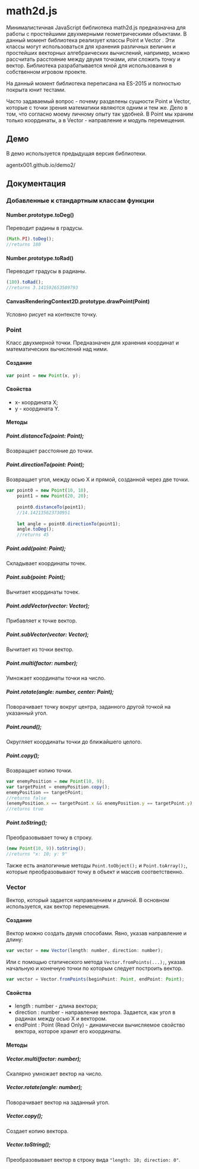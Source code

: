 # math2d.js
  Минималистичная JavaScript библиотека math2d.js предназначна для работы с простейшими двухмерными геометрическими объектами. В данный момент библиотека реализует классы Point и Vector . Эти классы могут использоваться для хранения различных величин и простейших векторных алгебраических вычислений, например, можно рассчитать расстояние между двумя точками, или сложить точку и вектор. Библиотека разрабатывается мной для использования в собственном игровом проекте. 
  
  На данный момент библиотека переписана на ES-2015 и полностью покрыта юнит тестами. 
  
  Часто задаваемый вопрос - почему разделены сущности Point и Vector, которые с точки зрения математики являются одним и тем же. Дело в том, что согласно моему личному опыту так удобней. В Point мы храним только координаты, а в Vector - направление и модуль перемещения. 
 
 ## Демо
 В демо используется предыдущая версия библиотеки.
 
 agentx001.github.io/demo2/

## Документация
### Добавленные к стандартным классам функции
#### Number.prototype.toDeg()
Переводит радины в градусы.
```js
(Math.PI).toDeg();
//returns 180
```

#### Number.prototype.toRad()
Переводит градусы в радианы.
```js
(180).toRad();
//returns 3.141592653589793
```

#### CanvasRenderingContext2D.prototype.drawPoint(Point)
Условно рисует на контексте точку.

### Point
Класс двухмерной точки. Предназначен для хранения координат и математических вычислений над ними.

#### Создание
```js
var point = new Point(x, y);
```

#### Свойства 
* x- координата X;
* y - координата Y.

#### Методы
##### Point.distanceTo(point: Point);
Возвращает расстояние до точки. 

##### Point.directionTo(point: Point);
Возвращает угол, между осью X и прямой, созданной через две точки. 

```js
var point0 = new Point(10, 10),
    point1 = new Point(20, 20);
    
    point0.distanceTo(point1);
    //14.142135623730951
    
    let angle = point0.directionTo(point1);
    angle.toDeg();
    //returns 45
```
##### Point.add(point: Point);
Складывает координаты точек.

##### Point.sub(point: Point);
Вычитает координаты точек.

##### Point.addVector(vector: Vector);
Прибавляет к точке вектор.

##### Point.subVector(vector: Vector);
Вычитает из точки вектор. 

##### Point.multi(factor: number);
Умножает координаты точки на число. 

##### Point.rotate(angle: number, center: Point);
Поворачивает точку вокруг центра, заданного другой точкой на указанный угол. 

##### Point.round();
Округляет координаты точки до ближайшего целого. 

##### Point.copy();
Возвращает копию точки. 
``` js
var enemyPosition = new Point(10, 9);
var targetPoint = enemyPosition.copy();
enemyPosition == targetPoint;
//returns false 
(enemyPosition.x == targetPoint.x && enemyPosition.y == targetPoint.y);
//returns true
```

##### Point.toString(); 
Преобразовывает точку в строку.
``` js 
(new Point(10, 9)).toString();
//returns "x: 10; y: 9"
``` 
Также есть аналогичные методы ``` Point.toObject(); ``` и ``` Point.toArray(); ```, которые преобразовывают точку в объект и массив соответственно. 

### Vector
Вектор, который задается направлением и длиной. В основном используется, как вектор перемещения.

#### Создание
Вектор можно создать двумя способами. Явно, указав направление и длину:
``` js
var vector = new Vector(length: number, direction: number);
```
Или с помощью статического метода ``` Vector.fromPoints(...); ```, указав начальную и конечную точки по которым следует построить вектор.
``` js
var vector = Vector.fromPoints(beginPoint: Point, endPoint: Point);
```

#### Свойства
* length : number - длина вектора;
* direction : number - направление вектора. Задается, как угол в радинах между осью X и вектором. 
* endPoint : Point (Read Only) - динамически вычисляемое свойство вектора, которое хранит его координаты. 

#### Методы
##### Vector.multi(factor: number);
Скалярно умножает вектор на число.

##### Vector.rotate(angle: number);
Поворачивает вектор на заданный угол.

##### Vector.copy();
Создает копию вектора.

##### Vector.toString();
Преобразовывает вектор в строку вида ``` "length: 10; direction: 0" ```.

